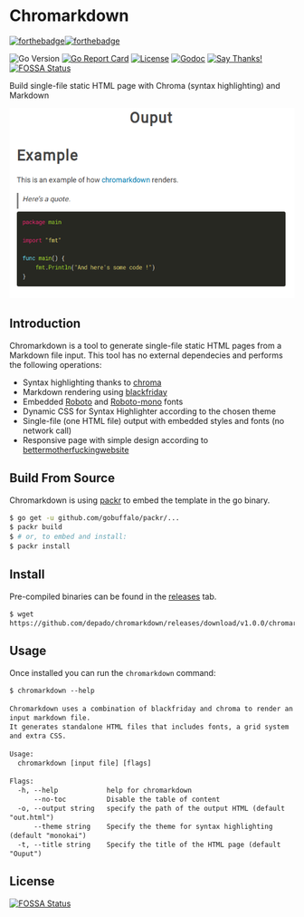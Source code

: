 # Chromarkdown

[![forthebadge](https://forthebadge.com/images/badges/made-with-go.svg)](https://forthebadge.com)[![forthebadge](https://forthebadge.com/images/badges/built-with-love.svg)](https://forthebadge.com)

![Go Version](https://img.shields.io/badge/Go%20Version-latest-brightgreen.svg)
[![Go Report Card](https://goreportcard.com/badge/github.com/depado/chromarkdown)](https://goreportcard.com/report/github.com/depado/chromarkdown)
[![License](https://img.shields.io/badge/license-MIT-blue.svg)](https://github.com/depado/chromarkdown/blob/master/LICENSE)
[![Godoc](https://godoc.org/github.com/depado/chromarkdown?status.svg)](https://godoc.org/github.com/depado/chromarkdown)
[![Say Thanks!](https://img.shields.io/badge/Say%20Thanks-!-1EAEDB.svg)](https://saythanks.io/to/Depado)
[![FOSSA Status](https://app.fossa.io/api/projects/git%2Bgithub.com%2Fdepado%2Fchromarkdown.svg?type=shield)](https://app.fossa.io/projects/git%2Bgithub.com%2Fdepado%2Fchromarkdown?ref=badge_shield)

Build single-file static HTML page with Chroma (syntax highlighting) and Markdown

![screenshot](https://github.com/depado/chromarkdown/blob/master/img/screenshot.png)

## Introduction

Chromarkdown is a tool to generate single-file static HTML pages from a
Markdown file input. This tool has no external dependecies and performs the
following operations:

- Syntax highlighting thanks to [chroma](https://github.com/alecthomas/chroma)
- Markdown rendering using [blackfriday](https://github.com/russross/blackfriday)
- Embedded [Roboto](https://fonts.google.com/specimen/Roboto) and
[Roboto-mono](https://fonts.google.com/specimen/Roboto+Mono) fonts
- Dynamic CSS for Syntax Highlighter according to the chosen theme
- Single-file (one HTML file) output with embedded styles and fonts (no network
call)
- Responsive page with simple design according to
[bettermotherfuckingwebsite](http://bettermotherfuckingwebsite.com/)

## Build From Source

Chromarkdown is using [packr](https://github.com/gobuffalo/packr)
to embed the template in the go binary.

```sh
$ go get -u github.com/gobuffalo/packr/...
$ packr build
$ # or, to embed and install:
$ packr install
```

## Install

Pre-compiled binaries can be found in the [releases](https://github.com/depado/chromarkdown/releases)
tab.

```
$ wget https://github.com/depado/chromarkdown/releases/download/v1.0.0/chromarkdown_linux_amd64
```

## Usage

Once installed you can run the `chromarkdown` command:

```
$ chromarkdown --help

Chromarkdown uses a combination of blackfriday and chroma to render an input markdown file.
It generates standalone HTML files that includes fonts, a grid system and extra CSS.

Usage:
  chromarkdown [input file] [flags]

Flags:
  -h, --help            help for chromarkdown
      --no-toc          Disable the table of content
  -o, --output string   specify the path of the output HTML (default "out.html")
      --theme string    Specify the theme for syntax highlighting (default "monokai")
  -t, --title string    Specify the title of the HTML page (default "Ouput")
```


## License
[![FOSSA Status](https://app.fossa.io/api/projects/git%2Bgithub.com%2Fdepado%2Fchromarkdown.svg?type=large)](https://app.fossa.io/projects/git%2Bgithub.com%2Fdepado%2Fchromarkdown?ref=badge_large)
